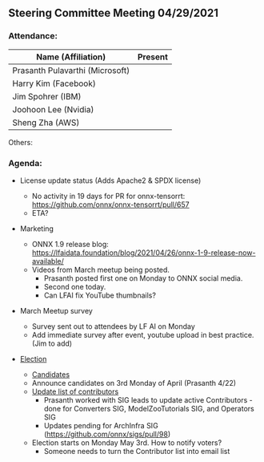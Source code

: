 ## Steering Committee Meeting 04/29/2021

### Attendance:

| Name (Affiliation)              | Present  |
| ------------------------------- | -------- |
| Prasanth Pulavarthi (Microsoft) |       |
| Harry Kim (Facebook)            |       |
| Jim Spohrer (IBM)               |       |
| Joohoon Lee (Nvidia)            |       |
| Sheng Zha (AWS)                 |       |

Others:

### Agenda:

* License update status (Adds Apache2 & SPDX license)
    * No activity in 19 days for PR for onnx-tensorrt: https://github.com/onnx/onnx-tensorrt/pull/657
    * ETA?

* Marketing
    * ONNX 1.9 release blog: https://lfaidata.foundation/blog/2021/04/26/onnx-1-9-release-now-available/
    * Videos from March meetup being posted.
        * Prasanth posted first one on Monday to ONNX social media.
        * Second one today.
        * Can LFAI fix YouTube thumbnails?

* March Meetup survey
    * Survey sent out to attendees by LF AI on Monday
    * Add immediate survey after event, youtube upload in best practice. (Jim to add)

* [Election](https://github.com/onnx/onnx/blob/master/community/sc-election-guidelines.md)
    * [Candidates](https://github.com/onnx/steering-committee/blob/master/elections/2021/list-sc-candidates.md)
    * Announce candidates on 3rd Monday of April (Prasanth 4/22)
    * [Update list of contributors](https://github.com/onnx/steering-committee/blob/master/elections/2020/list-contributors.md)
        * Prasanth worked with SIG leads to update active Contributors - done for Converters SIG, ModelZooTutorials SIG, and Operators SIG
        * Updates pending for ArchInfra SIG (https://github.com/onnx/sigs/pull/98)
    * Election starts on Monday May 3rd. How to notify voters?
        * Someone needs to turn the Contributor list into email list

